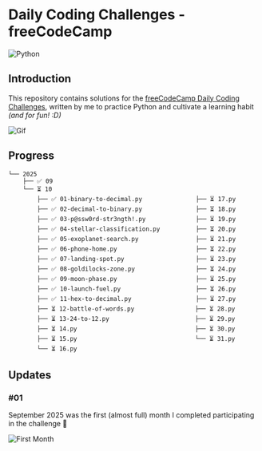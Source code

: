# Daily Coding Challenges - freeCodeCamp

![Python](https://img.shields.io/badge/Python-FFD43B?style=for-the-badge&logo=python&logoColor=blue)

## Introduction

This repository contains solutions for the [freeCodeCamp Daily Coding Challenges](https://www.freecodecamp.org/learn/daily-coding-challenge/archive), written by me to practice Python and cultivate a learning habit *(and for fun! :D)*

![Gif](https://giffiles.alphacoders.com/297/2970.gif)

## Progress

```
└── 2025
    ├── ✅ 09
    └── ⏳ 10
        ├── ✅ 01-binary-to-decimal.py               ├── ⏳ 17.py
        ├── ✅ 02-decimal-to-binary.py               ├── ⏳ 18.py
        ├── ✅ 03-p@ssw0rd-str3ngth!.py              ├── ⏳ 19.py
        ├── ✅ 04-stellar-classification.py          ├── ⏳ 20.py
        ├── ✅ 05-exoplanet-search.py                ├── ⏳ 21.py
        ├── ✅ 06-phone-home.py                      ├── ⏳ 22.py
        ├── ✅ 07-landing-spot.py                    ├── ⏳ 23.py
        ├── ✅ 08-goldilocks-zone.py                 ├── ⏳ 24.py
        ├── ✅ 09-moon-phase.py                      ├── ⏳ 25.py
        ├── ✅ 10-launch-fuel.py                     ├── ⏳ 26.py
        ├── ✅ 11-hex-to-decimal.py                  ├── ⏳ 27.py
        ├── ⏳ 12-battle-of-words.py                 ├── ⏳ 28.py
        ├── ⏳ 13-24-to-12.py                        ├── ⏳ 29.py
        ├── ⏳ 14.py                                 ├── ⏳ 30.py
        ├── ⏳ 15.py                                 └── ⏳ 31.py
        └── ⏳ 16.py
```

## Updates

### #01

September 2025 was the first (almost full) month I completed participating in the challenge 🎉

![First Month](https://i.imgur.com/QGYw4Mz.png)
